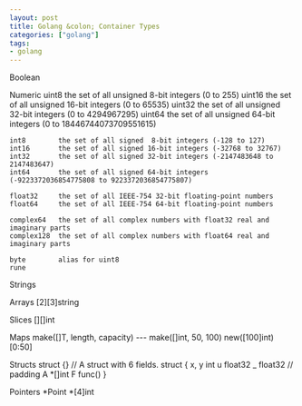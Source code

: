 ```yaml
---
layout: post
title: Golang &colon; Container Types
categories: ["golang"]
tags:
- golang
---
```



Boolean

Numeric
	uint8       the set of all unsigned  8-bit integers (0 to 255)
	uint16      the set of all unsigned 16-bit integers (0 to 65535)
	uint32      the set of all unsigned 32-bit integers (0 to 4294967295)
	uint64      the set of all unsigned 64-bit integers (0 to 18446744073709551615)

	int8        the set of all signed  8-bit integers (-128 to 127)
	int16       the set of all signed 16-bit integers (-32768 to 32767)
	int32       the set of all signed 32-bit integers (-2147483648 to 2147483647)
	int64       the set of all signed 64-bit integers (-9223372036854775808 to 9223372036854775807)

	float32     the set of all IEEE-754 32-bit floating-point numbers
	float64     the set of all IEEE-754 64-bit floating-point numbers

	complex64   the set of all complex numbers with float32 real and imaginary parts
	complex128  the set of all complex numbers with float64 real and imaginary parts

	byte        alias for uint8
	rune 

Strings

Arrays
	[2][3]string

Slices
	[][]int

Maps
	make([]T, length, capacity) --- make([]int, 50, 100)
	new([100]int)[0:50]

Structs
	struct {}
	// A struct with 6 fields.
	struct {
		x, y int
		u float32
		_ float32  // padding
		A *[]int
		F func()
	}

Pointers
	*Point
	*[4]int